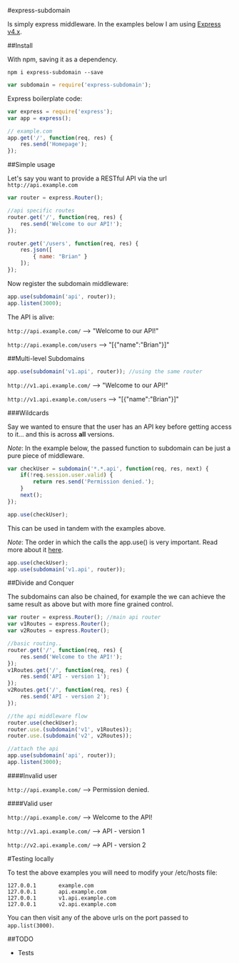#express-subdomain

Is simply express middleware. In the examples below I am using [Express v4.x](http://expressjs.com/).

##Install

With npm, saving it as a dependency.

    npm i express-subdomain --save

``` js
var subdomain = require('express-subdomain');
```

Express boilerplate code:

``` js
var express = require('express');
var app = express();

// example.com
app.get('/', function(req, res) {
    res.send('Homepage');
});
```
    
##Simple usage

Let's say you want to provide a RESTful API via the url `http://api.example.com`

``` js
var router = express.Router();

//api specific routes
router.get('/', function(req, res) {
    res.send('Welcome to our API!');
});

router.get('/users', function(req, res) {
    res.json([
        { name: "Brian" }
    ]);
});
```
    
Now register the subdomain middleware:
``` js
app.use(subdomain('api', router));
app.listen(3000);
```
The API is alive: 

`http://api.example.com/` --> "Welcome to our API!"

`http://api.example.com/users` --> "[{"name":"Brian"}]"


##Multi-level Subdomains

``` js
app.use(subdomain('v1.api', router)); //using the same router
```

`http://v1.api.example.com/` --> "Welcome to our API!"

`http://v1.api.example.com/users` --> "[{"name":"Brian"}]"

###Wildcards

Say we wanted to ensure that the user has an API key before getting access to it... and this is across __all__ versions.

_Note_:
In the example below, the passed function to subdomain can be just a pure piece of middleware.

``` js
var checkUser = subdomain('*.*.api', function(req, res, next) {
    if(!req.session.user.valid) {
        return res.send('Permission denied.');
    }
    next();
});

app.use(checkUser);
```
    
This can be used in tandem with the examples above. 

_Note_:
The order in which the calls the app.use() is very important. Read more about it [here](http://expressjs.com/4x/api.html#app.use).

``` js
app.use(checkUser);
app.use(subdomain('v1.api', router));
```

##Divide and Conquer
    
The subdomains can also be chained, for example the we can achieve the same result as above but with more fine grained control.

``` js
var router = express.Router(); //main api router
var v1Routes = express.Router(); 
var v2Routes = express.Router();

//basic routing..
router.get('/', function(req, res) {
    res.send('Welcome to the API!');
});
v1Routes.get('/', function(req, res) {
    res.send('API - version 1');
});
v2Routes.get('/', function(req, res) {
    res.send('API - version 2');
});

//the api middleware flow
router.use(checkUser);
router.use.(subdomain('v1', v1Routes));
router.use.(subdomain('v2', v2Routes));

//attach the api
app.use(subdomain('api', router));
app.listen(3000);
```
    
####Invalid user

`http://api.example.com/` --> Permission denied.

####Valid user
    
`http://api.example.com/` --> Welcome to the API!

`http://v1.api.example.com/` --> API - version 1

`http://v2.api.example.com/` --> API - version 2

#Testing locally

To test the above examples you will need to modify your /etc/hosts file:

    127.0.0.1       example.com
    127.0.0.1       api.example.com
    127.0.0.1       v1.api.example.com
    127.0.0.1       v2.api.example.com

You can then visit any of the above urls on the port passed to `app.list(3000)`.


##TODO

 - Tests

